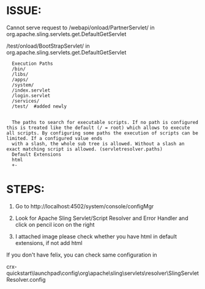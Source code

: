 ISSUE:
======

Cannot serve request to /webapi/onload/PartnerServlet/ in org.apache.sling.servlets.get.DefaultGetServlet


/test/onload/BootStrapServlet/ in org.apache.sling.servlets.get.DefaultGetServlet
 
 

      Execution Paths	
      /bin/
      /libs/
      /apps/
      /system/
      /index.servlet
      /login.servlet
      /services/
      /test/  #added newly


      The paths to search for executable scripts. If no path is configured this is treated like the default (/ = root) which allows to execute all scripts. By configuring some paths the execution of scripts can be limited. If a configured value ends
      with a slash, the whole sub tree is allowed. Without a slash an exact matching script is allowed. (servletresolver.paths)
      Default Extensions	
      html
      +-
STEPS:
=======
1. Go to http://localhost:4502/system/console/configMgr

2. Look for Apache Sling Servlet/Script Resolver and Error Handler and click on pencil icon on the right

3. I attached image please check whether you have html in default extensions, if not add html

If you don't have felix, you can check same configuration in

crx-quickstart\launchpad\config\org\apache\sling\servlets\resolver\SlingServletResolver.config
